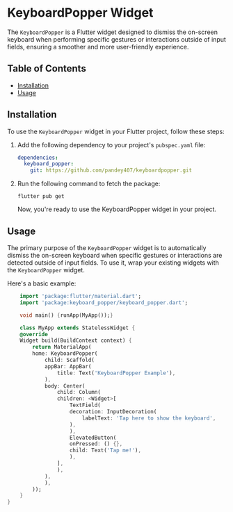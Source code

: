 # KeyboardPopper Widget

The `KeyboardPopper` is a Flutter widget designed to dismiss the on-screen keyboard when performing specific gestures or interactions outside of input fields, ensuring a smoother and more user-friendly experience.

## Table of Contents

- [Installation](#installation)
- [Usage](#usage)

## Installation

To use the `KeyboardPopper` widget in your Flutter project, follow these steps:

1. Add the following dependency to your project's `pubspec.yaml` file:

   ```yaml
   dependencies:
     keyboard_popper:
       git: https://github.com/pandey407/keyboardpopper.git
   ```

2. Run the following command to fetch the package:

   ```unix
   flutter pub get
   ```

   Now, you're ready to use the KeyboardPopper widget in your project.

## Usage

The primary purpose of the `KeyboardPopper` widget is to automatically dismiss the on-screen keyboard when specific gestures or interactions are detected outside of input fields. To use it, wrap your existing widgets with the `KeyboardPopper` widget.

Here's a basic example:

```dart
    import 'package:flutter/material.dart';
    import 'package:keyboard_popper/keyboard_popper.dart';

    void main() {runApp(MyApp());}

    class MyApp extends StatelessWidget {
    @override
    Widget build(BuildContext context) {
        return MaterialApp(
        home: KeyboardPopper(
            child: Scaffold(
            appBar: AppBar(
                title: Text('KeyboardPopper Example'),
            ),
            body: Center(
                child: Column(
                children: <Widget>[
                    TextField(
                    decoration: InputDecoration(
                        labelText: 'Tap here to show the keyboard',
                    ),
                    ),
                    ElevatedButton(
                    onPressed: () {},
                    child: Text('Tap me!'),
                    ),
                ],
                ),
            ),
            ),
        ));
    }
}
```
